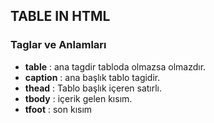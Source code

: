 ## TABLE IN HTML
### Taglar ve Anlamları
- **table** : ana tagdir tabloda olmazsa olmazdır.
- **caption** : ana başlık tablo tagidir.
- **thead** : Tablo başlık içeren satırlı.
- **tbody** : içerik gelen kısım.
- **tfoot** : son kısım 
